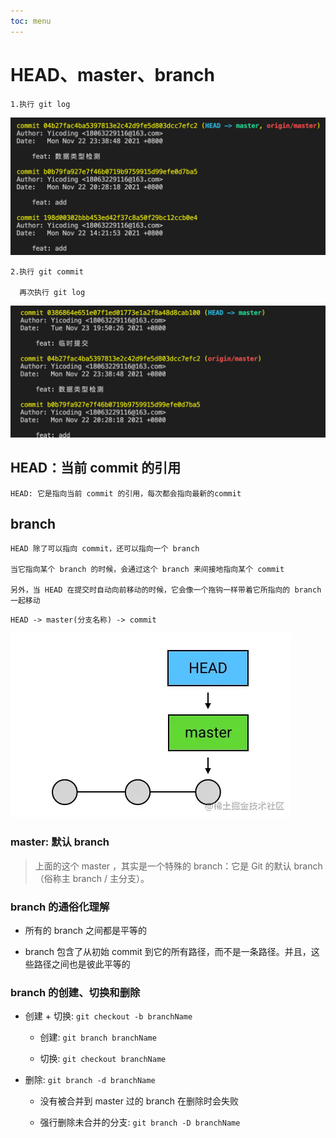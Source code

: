 ```yaml
---
toc: menu
---
```


# HEAD、master、branch

```
1.执行 git log
```

![HEAD1](https://github.com/Yicoding/eco-web-site/raw/master/public/git/1.png)

```
2.执行 git commit

  再次执行 git log
```

![HEAD2](https://github.com/Yicoding/eco-web-site/raw/master/public/git/2.png)

## HEAD：当前 commit 的引用

```
HEAD: 它是指向当前 commit 的引用，每次都会指向最新的commit
```

## branch

```
HEAD 除了可以指向 commit，还可以指向一个 branch

当它指向某个 branch 的时候，会通过这个 branch 来间接地指向某个 commit

另外，当 HEAD 在提交时自动向前移动的时候，它会像一个拖钩一样带着它所指向的 branch 一起移动
```

```
HEAD -> master(分支名称) -> commit
```

![HEAD3](https://github.com/Yicoding/eco-web-site/raw/master/public/git/3.png)

### master: 默认 branch

> 上面的这个 master ，其实是一个特殊的 branch：它是 Git 的默认 branch（俗称主 branch / 主分支）。

### branch 的通俗化理解

- 所有的 branch 之间都是平等的

- branch 包含了从初始 commit 到它的所有路径，而不是一条路径。并且，这些路径之间也是彼此平等的

### branch 的创建、切换和删除

- 创建 + 切换: `git checkout -b branchName`

  - 创建: `git branch branchName`

  - 切换: `git checkout branchName`

- 删除: `git branch -d branchName`

  - 没有被合并到 master 过的 branch 在删除时会失败

  - 强行删除未合并的分支: `git branch -D branchName`
